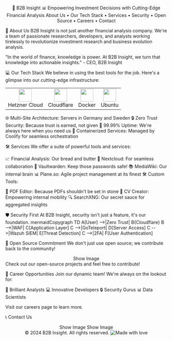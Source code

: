 <div align="center">
🚀 B2B Insight 📊
Empowering Investment Decisions with Cutting-Edge Financial Analysis
About Us • Our Tech Stack • Services • Security • Open Source • Careers • Contact
</div>

🌟 About Us
B2B Insight is not just another financial analysis company. We're a team of passionate researchers, developers, and analysts working tirelessly to revolutionize investment research and business evolution analysis.

"In the world of finance, knowledge is power. At B2B Insight, we turn that knowledge into actionable insights." - CEO, B2B Insight


💻 Our Tech Stack
We believe in using the best tools for the job. Here's a glimpse into our cutting-edge infrastructure:
<table>
  <tr>
    <td align="center"><img src="https://simpleicons.org/icons/hetzner.svg" width="40" height="40"/><br />Hetzner Cloud</td>
    <td align="center"><img src="https://simpleicons.org/icons/cloudflare.svg" width="40" height="40"/><br />Cloudflare</td>
    <td align="center"><img src="https://simpleicons.org/icons/docker.svg" width="40" height="40"/><br />Docker</td>
    <td align="center"><img src="https://simpleicons.org/icons/ubuntu.svg" width="40" height="40"/><br />Ubuntu</td>
  </tr>
</table>

🌐 Multi-Site Architecture: Servers in Germany and Sweden
🔒 Zero Trust Security: Because trust is earned, not given
🚦 99.99% Uptime: We're always here when you need us
🐳 Containerized Services: Managed by Coolify for seamless orchestration


🛠️ Services
We offer a suite of powerful tools and services:

📈 Financial Analysis: Our bread and butter
🤝 Nextcloud: For seamless collaboration
🔑 Vaultwarden: Keep those passwords safe!
📚 MediaWiki: Our internal brain
📊 Plane.so: Agile project management at its finest
🛠️ Custom Tools:

📄 PDF Editor: Because PDFs shouldn't be set in stone
📝 CV Creator: Empowering internal mobility
🔍 SearchXNG: Our secret sauce for aggregated insights




🛡️ Security First
At B2B Insight, security isn't just a feature, it's our foundation.
mermaidCopygraph TD
    A[User] -->|Zero Trust| B{Cloudflare}
    B -->|WAF| C[Application Layer]
    C -->|GoTeleport| D[Server Access]
    C -->|Wazuh SIEM| E[Threat Detection]
    C -->|2FA| F[User Authentication]

🌈 Open Source Commitment
We don't just use open source; we contribute back to the community!
<div align="center">
Show Image
</div>
Check out our open-source projects and feel free to contribute!

💼 Career Opportunities
Join our dynamic team! We're always on the lookout for:

🧠 Brilliant Analysts
💻 Innovative Developers
🔒 Security Gurus
📊 Data Scientists

Visit our careers page to learn more.

📞 Contact Us
<div align="center">
Show Image
Show Image
</div>

<div align="center">
© 2024 B2B Insight. All rights reserved.
<img src="https://img.shields.io/badge/Made%20with-%E2%9D%A4%EF%B8%8F-red?style=for-the-badge&labelColor=000000" alt="Made with love">
</div>
